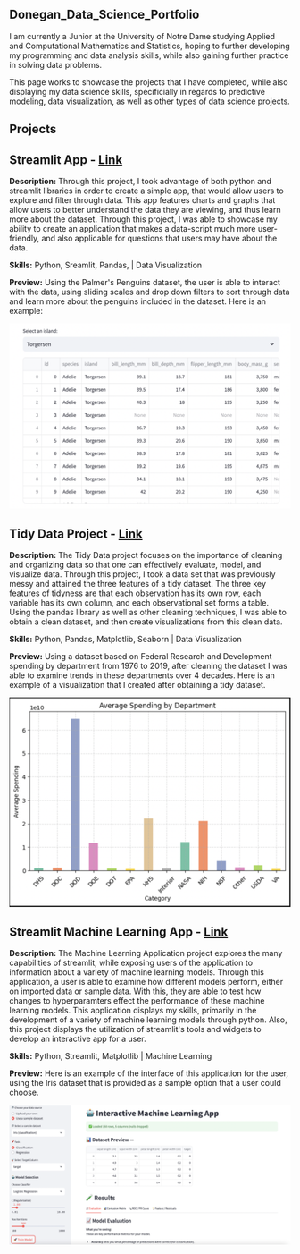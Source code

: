 ## Donegan_Data_Science_Portfolio
I am currently a Junior at the University of Notre Dame studying Applied and Computational Mathematics and Statistics, hoping to further developing my programming and data analysis skills, while also gaining further practice in solving data problems. 

This page works to showcase the projects that I have completed, while also displaying my data science skills, specificially in regards to predictive modeling, data visualization, as well as other types of data science projects.

## Projects

## Streamlit App - [Link](https://github.com/dannyd14/Donegan-Data-Science-Portfolio/tree/main/basic-streamlit-app)


**Description:** Through this project, I took advantage of both python and streamlit libraries in order to create a simple app, that would allow users to explore and filter through data. This app features charts and graphs that allow users to better understand the data they are viewing, and thus learn more about the dataset. Through this project, I was able to showcase my ability to create an application that makes a data-script much more user-friendly, and also applicable for questions that users may have about the data.

**Skills:** Python, Sreamlit, Pandas, | Data Visualization


**Preview:** Using the Palmer's Penguins dataset, the user is able to interact with the data, using sliding scales and drop down filters to sort through data and learn more about the penguins included in the dataset. Here is an example: 

![](<Screen Shot 2025-03-17 at 10.05.48 PM.png>)





## Tidy Data Project - [Link](https://github.com/dannyd14/Donegan-Data-Science-Portfolio/tree/main/TidyData-Project)

**Description:** The Tidy Data project focuses on the importance of cleaning and organizing data so that one can effectively evaluate, model, and visualize data. Through this project, I took a data set that was previously messy and attained the three features of a tidy dataset. The three key features of tidyness are that each observation has its own row, each variable has its own column, and each observational set forms a table. Using the pandas library as well as other cleaning techniques, I was able to obtain a clean dataset, and then create visualizations from this clean data.

**Skills:** Python, Pandas, Matplotlib, Seaborn | Data Visualization

**Preview:** Using a dataset based on Federal Research and Development spending by department from 1976 to 2019, after cleaning the dataset I was able to examine trends in these departments over 4 decades. Here is an example of a visualization that I created after obtaining a tidy dataset.

![](<TidyData-Project/Screen Shot 2025-03-17 at 9.43.41 PM.png>)


## Streamlit Machine Learning App - [Link](https://github.com/dannyd14/Donegan-Data-Science-Portfolio/tree/main/MLStreamlitApp)

**Description:** The Machine Learning Application project explores the many capabilities of streamlit, while exposing users of the application to information about a variety of machine learning models. Through this application, a user is able to examine how different models perform, either on imported data or sample data. With this, they are able to test how changes to hyperparamters effect the performance of these machine learning models. This application displays my skills, primarily in the development of a variety of machine learning models through python. Also, this project displays the utilization of streamlit's tools and widgets to develop an interactive app for a user. 

**Skills:** Python, Streamlit, Matplotlib | Machine Learning

**Preview:** Here is an example of the interface of this application for the user, using the Iris dataset that is provided as a sample option that a user could choose.

![](<Screen Shot 2025-04-14 at 9.56.19 PM.png>)


